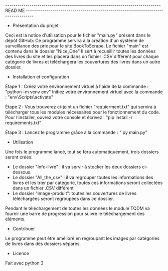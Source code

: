 -----------------------------------------------------------------------------               READ ME             ----------------------------------------------------------------------------------

- Présentation du projet

Ceci est la notice d'utilisation pour le fichier "main.py" présent dans le dépôt GitHub: Ce programme servira à la création d'un système de surveillance des prix pour le site BookToScrape.
Le fichier "main" est contenu dans le dossier "Nice_One"
Il sert à recueillir toutes les données des livres du site et les placera dans un fichier .CSV différent pour chaque catégorie de livres et téléchargera les couvertures des livres dans un autre dossier. 




- Installation et configuration

Étape 1 :
Créez votre environnement virtuel à l'aide de la commande : "python -m venv env"
Initiez votre environnement virtuel avec la commande : "env\Scripts\activate"

Étape 2 : 
Vous trouverez ci-joint un fichier "requierment.txt" qui servira à télécharger tous les modules nécessaires pour le fonctionnement du code.
Pour l'installer, ouvrez votre console et écrivez : "pip install -r requirements.txt"

Étape 3 :
Lancez le programme grâce à la commande : " py main.py"




- Utilisation

Une fois le programme lancé, tout se fera automatiquement, trois dossiers seront créés:
- Le dossier "Info-livre" : il va servir à stocker les deux dossiers ci-dessous.
- Le dossier "All_the_csv" : il va regrouper toutes les informations des livres et les trier par catégorie, toutes ces informations seront collectées dans un fichier .CSV différent
- Le dossier "Image-produit": toutes les couvertures de livres téléchargées seront regroupées dans ce dossier. 

Pendant le téléchargement de toutes les données le module TQDM va fournir une barre de progression pour suivre le téléchargement des éléments.



- Contribuer

Le programme peut être amélioré en regroupant les images par catégories de livres dans des dossiers séparés.


- Licence

Fait avec python 3
